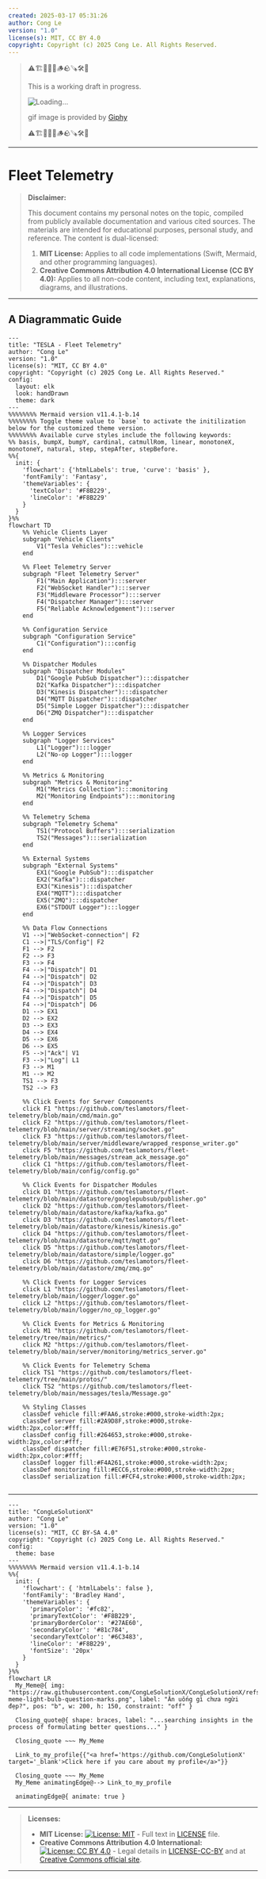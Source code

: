 ```yaml
---
created: 2025-03-17 05:31:26
author: Cong Le
version: "1.0"
license(s): MIT, CC BY 4.0
copyright: Copyright (c) 2025 Cong Le. All Rights Reserved.
---
```



> ⚠️🏗️🚧🦺🧱🪵🪨🪚🛠️👷
> 
> This is a working draft in progress.
> 
> ![Loading...](https://media1.giphy.com/media/v1.Y2lkPTc5MGI3NjExbzBqNmppcnZhcXBlMXdodjEzZjZ1ZXQwZWpyN2JmdGZlMnBkYWxoMyZlcD12MV9pbnRlcm5hbF9naWZfYnlfaWQmY3Q9Zw/QHYrdOTUvMhRJstciv/giphy.gif)
> 
> gif image is provided by [Giphy](https://giphy.com)
> 
> ⚠️🏗️🚧🦺🧱🪵🪨🪚🛠️👷

----


# Fleet Telemetry
> **Disclaimer:**
>
> This document contains my personal notes on the topic,
> compiled from publicly available documentation and various cited sources.
> The materials are intended for educational purposes, personal study, and reference.
> The content is dual-licensed:
> 1. **MIT License:** Applies to all code implementations (Swift, Mermaid, and other programming languages).
> 2. **Creative Commons Attribution 4.0 International License (CC BY 4.0):** Applies to all non-code content, including text, explanations, diagrams, and illustrations.
---


## A Diagrammatic Guide 



```mermaid
---
title: "TESLA - Fleet Telemetry"
author: "Cong Le"
version: "1.0"
license(s): "MIT, CC BY 4.0"
copyright: "Copyright (c) 2025 Cong Le. All Rights Reserved."
config:
  layout: elk
  look: handDrawn
  theme: dark
---
%%%%%%%% Mermaid version v11.4.1-b.14
%%%%%%%% Toggle theme value to `base` to activate the initilization below for the customized theme version.
%%%%%%%% Available curve styles include the following keywords:
%% basis, bumpX, bumpY, cardinal, catmullRom, linear, monotoneX, monotoneY, natural, step, stepAfter, stepBefore.
%%{
  init: {
    'flowchart': {'htmlLabels': true, 'curve': 'basis' },
    'fontFamily': 'Fantasy',
    'themeVariables': {
      'textColor': '#F8B229',
      'lineColor': '#F8B229'
    }
  }
}%%
flowchart TD
    %% Vehicle Clients Layer
    subgraph "Vehicle Clients"
        V1("Tesla Vehicles"):::vehicle
    end

    %% Fleet Telemetry Server
    subgraph "Fleet Telemetry Server"
        F1("Main Application"):::server
        F2("WebSocket Handler"):::server
        F3("Middleware Processor"):::server
        F4("Dispatcher Manager"):::server
        F5("Reliable Acknowledgement"):::server
    end

    %% Configuration Service
    subgraph "Configuration Service"
        C1("Configuration"):::config
    end

    %% Dispatcher Modules
    subgraph "Dispatcher Modules"
        D1("Google PubSub Dispatcher"):::dispatcher
        D2("Kafka Dispatcher"):::dispatcher
        D3("Kinesis Dispatcher"):::dispatcher
        D4("MQTT Dispatcher"):::dispatcher
        D5("Simple Logger Dispatcher"):::dispatcher
        D6("ZMQ Dispatcher"):::dispatcher
    end

    %% Logger Services
    subgraph "Logger Services"
        L1("Logger"):::logger
        L2("No-op Logger"):::logger
    end

    %% Metrics & Monitoring
    subgraph "Metrics & Monitoring"
        M1("Metrics Collection"):::monitoring
        M2("Monitoring Endpoints"):::monitoring
    end

    %% Telemetry Schema
    subgraph "Telemetry Schema"
        TS1("Protocol Buffers"):::serialization
        TS2("Messages"):::serialization
    end

    %% External Systems
    subgraph "External Systems"
        EX1("Google PubSub"):::dispatcher
        EX2("Kafka"):::dispatcher
        EX3("Kinesis"):::dispatcher
        EX4("MQTT"):::dispatcher
        EX5("ZMQ"):::dispatcher
        EX6("STDOUT Logger"):::logger
    end

    %% Data Flow Connections
    V1 -->|"WebSocket-connection"| F2
    C1 -->|"TLS/Config"| F2
    F1 --> F2
    F2 --> F3
    F3 --> F4
    F4 -->|"Dispatch"| D1
    F4 -->|"Dispatch"| D2
    F4 -->|"Dispatch"| D3
    F4 -->|"Dispatch"| D4
    F4 -->|"Dispatch"| D5
    F4 -->|"Dispatch"| D6
    D1 --> EX1
    D2 --> EX2
    D3 --> EX3
    D4 --> EX4
    D5 --> EX6
    D6 --> EX5
    F5 -->|"Ack"| V1
    F3 -->|"Log"| L1
    F3 --> M1
    M1 --> M2
    TS1 --> F3
    TS2 --> F3

    %% Click Events for Server Components
    click F1 "https://github.com/teslamotors/fleet-telemetry/blob/main/cmd/main.go"
    click F2 "https://github.com/teslamotors/fleet-telemetry/blob/main/server/streaming/socket.go"
    click F3 "https://github.com/teslamotors/fleet-telemetry/blob/main/server/middleware/wrapped_response_writer.go"
    click F5 "https://github.com/teslamotors/fleet-telemetry/blob/main/messages/stream_ack_message.go"
    click C1 "https://github.com/teslamotors/fleet-telemetry/blob/main/config/config.go"

    %% Click Events for Dispatcher Modules
    click D1 "https://github.com/teslamotors/fleet-telemetry/blob/main/datastore/googlepubsub/publisher.go"
    click D2 "https://github.com/teslamotors/fleet-telemetry/blob/main/datastore/kafka/kafka.go"
    click D3 "https://github.com/teslamotors/fleet-telemetry/blob/main/datastore/kinesis/kinesis.go"
    click D4 "https://github.com/teslamotors/fleet-telemetry/blob/main/datastore/mqtt/mqtt.go"
    click D5 "https://github.com/teslamotors/fleet-telemetry/blob/main/datastore/simple/logger.go"
    click D6 "https://github.com/teslamotors/fleet-telemetry/blob/main/datastore/zmq/zmq.go"

    %% Click Events for Logger Services
    click L1 "https://github.com/teslamotors/fleet-telemetry/blob/main/logger/logger.go"
    click L2 "https://github.com/teslamotors/fleet-telemetry/blob/main/logger/no_op_logger.go"

    %% Click Events for Metrics & Monitoring
    click M1 "https://github.com/teslamotors/fleet-telemetry/tree/main/metrics/"
    click M2 "https://github.com/teslamotors/fleet-telemetry/blob/main/server/monitoring/metrics_server.go"

    %% Click Events for Telemetry Schema
    click TS1 "https://github.com/teslamotors/fleet-telemetry/tree/main/protos/"
    click TS2 "https://github.com/teslamotors/fleet-telemetry/blob/main/messages/tesla/Message.go"

    %% Styling Classes
    classDef vehicle fill:#FAA6,stroke:#000,stroke-width:2px;
    classDef server fill:#2A9D8F,stroke:#000,stroke-width:2px,color:#fff;
    classDef config fill:#264653,stroke:#000,stroke-width:2px,color:#fff;
    classDef dispatcher fill:#E76F51,stroke:#000,stroke-width:2px,color:#fff;
    classDef logger fill:#F4A261,stroke:#000,stroke-width:2px;
    classDef monitoring fill:#ECC6,stroke:#000,stroke-width:2px;
    classDef serialization fill:#FCF4,stroke:#000,stroke-width:2px;


```




---

<!-- 
```mermaid
%% Current Mermaid version
info
```  -->


```mermaid
---
title: "CongLeSolutionX"
author: "Cong Le"
version: "1.0"
license(s): "MIT, CC BY-SA 4.0"
copyright: "Copyright (c) 2025 Cong Le. All Rights Reserved."
config:
  theme: base
---
%%%%%%%% Mermaid version v11.4.1-b.14
%%{
  init: {
    'flowchart': { 'htmlLabels': false },
    'fontFamily': 'Bradley Hand',
    'themeVariables': {
      'primaryColor': '#fc82',
      'primaryTextColor': '#F8B229',
      'primaryBorderColor': '#27AE60',
      'secondaryColor': '#81c784',
      'secondaryTextColor': '#6C3483',
      'lineColor': '#F8B229',
      'fontSize': '20px'
    }
  }
}%%
flowchart LR
  My_Meme@{ img: "https://raw.githubusercontent.com/CongLeSolutionX/CongLeSolutionX/refs/heads/main/assets/images/My-meme-light-bulb-question-marks.png", label: "Ăn uống gì chưa ngừi đẹp?", pos: "b", w: 200, h: 150, constraint: "off" }

  Closing_quote@{ shape: braces, label: "...searching insights in the process of formulating better questions..." }

  Closing_quote ~~~ My_Meme
    
  Link_to_my_profile{{"<a href='https://github.com/CongLeSolutionX' target='_blank'>Click here if you care about my profile</a>"}}

  Closing_quote ~~~ My_Meme
  My_Meme animatingEdge@--> Link_to_my_profile
  
  animatingEdge@{ animate: true }

```

---
> **Licenses:**
>
> - **MIT License:**  [![License: MIT](https://img.shields.io/badge/License-MIT-yellow.svg)](LICENSE) - Full text in [LICENSE](LICENSE) file.
> - **Creative Commons Attribution 4.0 International:** [![License: CC BY 4.0](https://licensebuttons.net/l/by/4.0/88x31.png)](LICENSE-CC-BY) - Legal details in [LICENSE-CC-BY](LICENSE-CC-BY) and at [Creative Commons official site](http://creativecommons.org/licenses/by/4.0/).
> 
---
